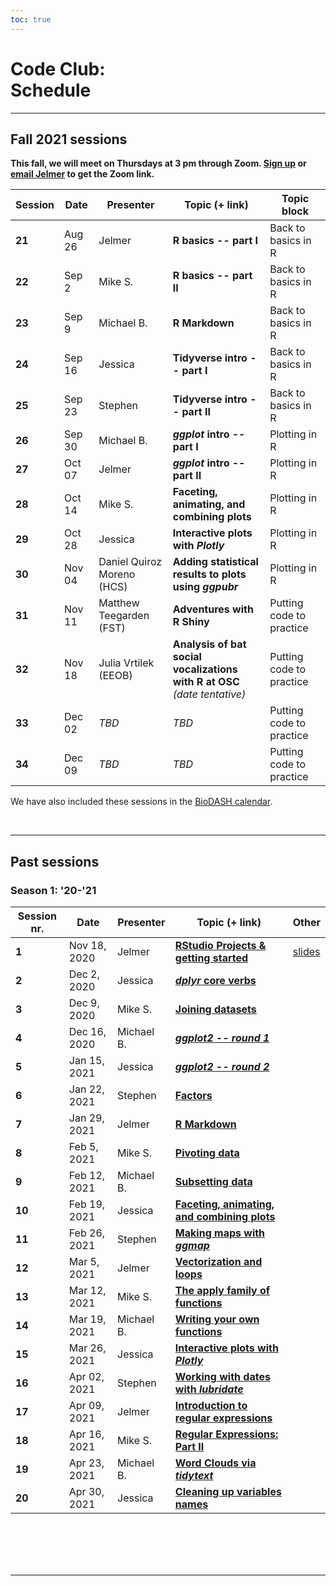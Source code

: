 ```yaml
---
toc: true
---
```


# Code Club: <br/> Schedule

------------------------------------------------------------------------

## Fall 2021 sessions

**This fall, we will meet on Thursdays at 3 pm through Zoom. [Sign up](/codeclub-about/#sign-up) or [email Jelmer](mailto:poelstra.1@osu.edu) to get the Zoom link.**

| Session | Date         | Presenter                  | Topic (+ link)                                     | Topic block                    |
|---------|--------------|----------------------------|----------------------------------------------------|--------------------------|
| **21**  | Aug 26 | Jelmer                     | **R basics -- part I**                                 | Back to basics in R      |
| **22**  | Sep 2  | Mike S.                    | **R basics -- part II**                                | Back to basics in R      |
| **23**  | Sep 9  | Michael B.                 | **R Markdown**                                         | Back to basics in R      |
| **24**  | Sep 16 | Jessica                    | **Tidyverse intro -- part I**                         | Back to basics in R      |
| **25**  | Sep 23 | Stephen                    | **Tidyverse intro -- part II**                        | Back to basics in R      |
| **26**  | Sep 30 | Michael B.                 | ***ggplot* intro -- part I**                          | Plotting in R            |
| **27**  | Oct 07 | Jelmer                     | ***ggplot* intro -- part II**                         | Plotting in R            |
| **28**  | Oct 14 | Mike S.                    | **Faceting, animating, and combining plots**           | Plotting in R            |
| **29**  | Oct 28 | Jessica                    | **Interactive plots with _Plotly_**                    | Plotting in R            |
| **30**  | Nov 04 | Daniel Quiroz Moreno (HCS) | **Adding statistical results to plots <br> using _ggpubr_** | Plotting in R            |
| **31**  | Nov 11 | Matthew Teegarden (FST)    | **Adventures with R Shiny**                            | Putting code to practice |
| **32**  | Nov 18 | Julia Vrtilek (EEOB)       | **Analysis of bat social vocalizations <br> with R at OSC** _(date tentative)_ | Putting code to practice |
| **33**  | Dec 02 | *TBD*                      | _TBD_                                              | Putting code to practice |
| **34**  | Dec 09 | *TBD*                      | _TBD_                                              | Putting code to practice |

We have also included these sessions in the [BioDASH calendar](/events/#calendar).

<br>

------------------------------------------------------------------------

## Past sessions

### Season 1: '20-'21

| Session nr. | Date         | Presenter  | Topic (+ link)                                                                   | Other                   |
|-------------|--------------|------------|----------------------------------------------------------------------------------|-------------------------|
| **1**       | Nov 18, 2020 | Jelmer     | [**RStudio Projects & getting started**](/codeclub/01_backyard-birds/)           | [slides](/slides/CC01/) |
| **2**       | Dec 2, 2020  | Jessica    | [***dplyr*** **core verbs**](/codeclub/02_dplyr-core-verbs)                      |                         |
| **3**       | Dec 9, 2020  | Mike S.    | [**Joining datasets**](/codeclub/s03_joining-datasets)                           |                         |
| **4**       | Dec 16, 2020 | Michael B. | [***ggplot2 -- round 1***](/codeclub/04_ggplot2)                                 |                         |
| **5**       | Jan 15, 2021 | Jessica    | [***ggplot2 -- round 2***](/codeclub/05_ggplot-round-2)                          |                         |
| **6**       | Jan 22, 2021 | Stephen    | [**Factors**](/codeclub/06_factors)                                              |                         |
| **7**       | Jan 29, 2021 | Jelmer     | [**R Markdown**](/codeclub/07_markdown/)                                         |                         |
| **8**       | Feb 5, 2021  | Mike S.    | [**Pivoting data**](/codeclub/08_pivoting/)                                      |                         |
| **9**       | Feb 12, 2021 | Michael B. | [**Subsetting data**](/codeclub/09_subsetting/)                                  |                         |
| **10**      | Feb 19, 2021 | Jessica    | [**Faceting, animating, and combining plots**](/codeclub/10_faceting-animating/) |                         |
| **11**      | Feb 26, 2021 | Stephen    | [**Making maps with *ggmap***](/codeclub/11_gglot-maps/)                         |                         |
| **12**      | Mar 5, 2021  | Jelmer     | [**Vectorization and loops**](/codeclub/12_loops/)                               |                         |
| **13**      | Mar 12, 2021 | Mike S.    | [**The apply family of functions**](/codeclub/13_apply)                          |                         |
| **14**      | Mar 19, 2021 | Michael B. | [**Writing your own functions**](/codeclub/14_functions/)                        |                         |
| **15**      | Mar 26, 2021 | Jessica    | [**Interactive plots with *Plotly***](/codeclub/15_plotly/)                      |                         |
| **16**      | Apr 02, 2021 | Stephen    | [**Working with dates with *lubridate***](/codeclub/16_lubridate/)               |                         |
| **17**      | Apr 09, 2021 | Jelmer     | [**Introduction to regular expressions**](/codeclub/17_regex/)                   |                         |
| **18**      | Apr 16, 2021 | Mike S.    | [**Regular Expressions: Part II**](/codeclub/18_regex2/)                         |                         |
| **19**      | Apr 23, 2021 | Michael B. | [**Word Clouds via *tidytext***](/codeclub/19_wordclouds/)                       |                         |
| **20**      | Apr 30, 2021 | Jessica    | [**Cleaning up variables names**](/codeclub/20_cleaning-up/)                     |                         |

<br/> <br/> <br/> <br/>

------------------------------------------------------------------------
